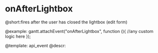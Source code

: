 onAfterLightbox
=============


@short:fires after the user has closed the lightbox (edit form)
	

@example: 
gantt.attachEvent("onAfterLightbox", function (){
	//any custom logic here
});


@template:	api_event
@descr: 
